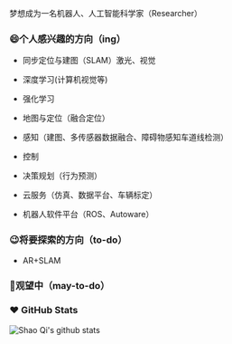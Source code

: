 梦想成为一名机器人、人工智能科学家（Researcher）

### :smile:个人感兴趣的方向（ing）

- 同步定位与建图（SLAM）激光、视觉

- 深度学习(计算机视觉等)

- 强化学习

- 地图与定位（融合定位）

- 感知（建图、多传感器数据融合、障碍物感知车道线检测）

- 控制

- 决策规划（行为预测）

- 云服务（仿真、数据平台、车辆标定）

- 机器人软件平台（ROS、Autoware）

### :wink:将要探索的方向（to-do）

- AR+SLAM

### :thinking:观望中（may-to-do）

### ❤️ GitHub Stats

![Shao Qi's github stats](https://github-readme-stats.vercel.app/api?username=sqcn&show_icons=true)
